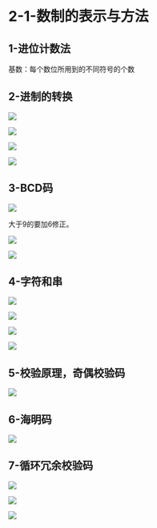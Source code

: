 # 2-1-数制的表示与方法

## 1-进位计数法

基数：每个数位所用到的不同符号的个数

## 2-进制的转换

![](../../.gitbook/assets/image%20%28172%29.png)

![](../../.gitbook/assets/image%20%28327%29.png)

![](../../.gitbook/assets/image%20%2873%29.png)

![](../../.gitbook/assets/image%20%2886%29.png)



## 3-BCD码

![](../../.gitbook/assets/image%20%28297%29.png)

大于9的要加6修正。

![](../../.gitbook/assets/image%20%2846%29.png)

![](../../.gitbook/assets/image%20%28141%29.png)

## 4-字符和串

![](../../.gitbook/assets/image%20%28194%29.png)

![](../../.gitbook/assets/image%20%28118%29.png)

![](../../.gitbook/assets/image%20%28268%29.png)

![](../../.gitbook/assets/image%20%287%29.png)

## 5-校验原理，奇偶校验码

![](../../.gitbook/assets/image%20%2861%29.png)

## 6-海明码

![](../../.gitbook/assets/image%20%28365%29.png)

## 7-循环冗余校验码

![](../../.gitbook/assets/image%20%28334%29.png)

![](../../.gitbook/assets/image%20%28144%29.png)

![](../../.gitbook/assets/image%20%2843%29.png)


